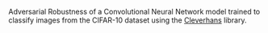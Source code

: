 Adversarial Robustness of a Convolutional Neural Network model trained to classify images from the CIFAR-10 dataset using the [Cleverhans](https://github.com/cleverhans-lab/cleverhans) library.
